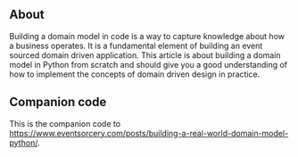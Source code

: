 ## About

Building a domain model in code is a way to capture knowledge about how a business operates. It is a fundamental element of building an event sourced domain driven application. This article is about building a domain model in Python from scratch and should give you a good understanding of how to implement the concepts of domain driven design in practice.

## Companion code

This is the companion code to https://www.eventsorcery.com/posts/building-a-real-world-domain-model-python/.


